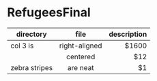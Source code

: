 # RefugeesFinal

| directory        | file           | description  |
| ------------- |:-------------:| -----:|
| col 3 is      | right-aligned | $1600 |
| | centered      |   $12 |
| zebra stripes | are neat      |    $1 |